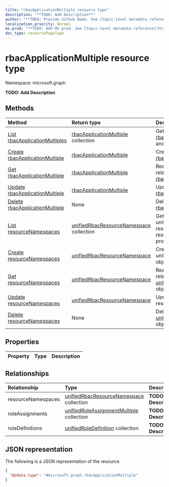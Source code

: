 ```yaml
---
title: "rbacApplicationMultiple resource type"
description: "**TODO: Add Description**"
author: "**TODO: Provide Github Name. See [topic-level metadata reference](https://msgo.azurewebsites.net/add/document/guidelines/metadata.html#topic-level-metadata)**"
localization_priority: Normal
ms.prod: "**TODO: Add MS prod. See [topic-level metadata reference](https://msgo.azurewebsites.net/add/document/guidelines/metadata.html#topic-level-metadata)**"
doc_type: resourcePageType
---
```


# rbacApplicationMultiple resource type

Namespace: microsoft.graph

**TODO: Add Description**

## Methods
|Method|Return type|Description|
|:---|:---|:---|
|[List rbacApplicationMultiples](../api/rbacapplicationmultiple-list.md)|[rbacApplicationMultiple](../resources/rbacapplicationmultiple.md) collection|Get a list of the [rbacApplicationMultiple](../resources/rbacapplicationmultiple.md) objects and their properties.|
|[Create rbacApplicationMultiple](../api/rbacapplicationmultiple-create.md)|[rbacApplicationMultiple](../resources/rbacapplicationmultiple.md)|Create a new [rbacApplicationMultiple](../resources/rbacapplicationmultiple.md) object.|
|[Get rbacApplicationMultiple](../api/rbacapplicationmultiple-get.md)|[rbacApplicationMultiple](../resources/rbacapplicationmultiple.md)|Read the properties and relationships of a [rbacApplicationMultiple](../resources/rbacapplicationmultiple.md) object.|
|[Update rbacApplicationMultiple](../api/rbacapplicationmultiple-update.md)|[rbacApplicationMultiple](../resources/rbacapplicationmultiple.md)|Update the properties of a [rbacApplicationMultiple](../resources/rbacapplicationmultiple.md) object.|
|[Delete rbacApplicationMultiple](../api/rbacapplicationmultiple-delete.md)|None|Deletes a [rbacApplicationMultiple](../resources/rbacapplicationmultiple.md) object.|
|[List resourceNamespaces](../api/rbacapplicationmultiple-list-resourcenamespaces.md)|[unifiedRbacResourceNamespace](../resources/unifiedrbacresourcenamespace.md) collection|Get the unifiedRbacResourceNamespace resources from the resourceNamespaces navigation property.|
|[Create resourceNamespaces](../api/rbacapplicationmultiple-post-resourcenamespaces.md)|[unifiedRbacResourceNamespace](../resources/unifiedrbacresourcenamespace.md)|Create a new unifiedRbacResourceNamespace object.|
|[Get resourceNamespaces](../api/rbacapplicationmultiple-get-unifiedrbacresourcenamespace.md)|[unifiedRbacResourceNamespace](../resources/unifiedrbacresourcenamespace.md)|Read the properties and relationships of an [unifiedRbacResourceNamespace](../resources/unifiedrbacresourcenamespace.md) object.|
|[Update resourceNamespaces](../api/rbacapplicationmultiple-update-resourcenamespaces.md)|[unifiedRbacResourceNamespace](../resources/unifiedrbacresourcenamespace.md)|Update the properties of a resourceNamespaces object.|
|[Delete resourceNamespaces](../api/rbacapplicationmultiple-delete-resourcenamespaces.md)|None|Delete an [unifiedRbacResourceNamespace](../resources/unifiedrbacresourcenamespace.md) object.|

## Properties
|Property|Type|Description|
|:---|:---|:---|

## Relationships
|Relationship|Type|Description|
|:---|:---|:---|
|resourceNamespaces|[unifiedRbacResourceNamespace](../resources/unifiedrbacresourcenamespace.md) collection|**TODO: Add Description**|
|roleAssignments|[unifiedRoleAssignmentMultiple](../resources/unifiedroleassignmentmultiple.md) collection|**TODO: Add Description**|
|roleDefinitions|[unifiedRoleDefinition](../resources/unifiedroledefinition.md) collection|**TODO: Add Description**|

## JSON representation
The following is a JSON representation of the resource.
<!-- {
  "blockType": "resource",
  "keyProperty": "id",
  "@odata.type": "microsoft.graph.rbacApplicationMultiple",
  "baseType": "",
  "openType": false
}
-->
``` json
{
  "@odata.type": "#microsoft.graph.rbacApplicationMultiple"
}
```

